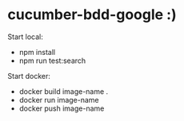 # cucumber-bdd-google :)   
 
Start local: 
- npm install
- npm run test:search

Start docker:
- docker build image-name .
- docker run image-name
- docker push image-name

